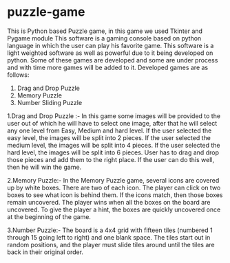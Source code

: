# puzzle-game
This is Python based Puzzle game, in this game we used Tkinter and Pygame module
This software is a gaming console based on python language in which the user can play his favorite game. This software is a light weighted software as well as powerful due to it being developed on python. Some of these games are developed and some are under process and with time more games will be added to it.
Developed games are as follows:

1.	Drag and Drop Puzzle
2.	Memory Puzzle
3.	Number Sliding Puzzle

1.Drag and Drop Puzzle :- In this game some images will be provided to the user out of which he will have to select one image, after that he will select any one level from Easy, Medium and hard level. 
If the user selected the easy level, the images will be split into 2 pieces.
If the user selected the medium level, the images will be split into 4 pieces.
If the user selected the hard level, the images will be split into 6 pieces.
User has to drag and drop those pieces and add them to the right place. If the user can do this well, then he will win the game.

2.Memory Puzzle:- In the Memory Puzzle game, several icons are covered up by white boxes. There are two of each icon. The player can click on two boxes to see what icon is behind them. If the icons match, then those boxes remain uncovered. The player wins when all the boxes on the board are uncovered. To give the player a hint, the boxes are quickly uncovered once at the beginning of the game.

3.Number Puzzle:- The board is a 4x4 grid with fifteen tiles (numbered 1 through 15 going left to right) and one blank space. The tiles start out in random positions, and the player must slide tiles around until the tiles are back in their original order.
